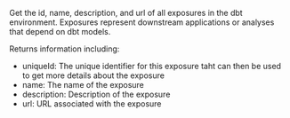 Get the id, name, description, and url of all exposures in the dbt environment. Exposures represent downstream applications or analyses that depend on dbt models.

Returns information including:
- uniqueId: The unique identifier for this exposure taht can then be used to get more details about the exposure
- name: The name of the exposure
- description: Description of the exposure
- url: URL associated with the exposure